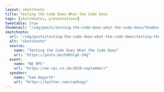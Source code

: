 ```yaml
---
layout: sketchnote
title: Testing the Code Does What the Code Does
tags: [sketchnotes, presentations]
tweetable: true
thumbnail: "/img/posts/testing-the-code-does-what-the-code-does/thumbnail-420x255.webp"
sketchnote:
  url: "/img/posts/testing-the-code-does-what-the-code-does/testing-the-code-does-what-the-code-does.webp"
  alt: "sketchnote"
  source:
    name: "Testing the Code Does What the Code Does"
    url: "https://youtu.be/hdKGlgk-34g"
  event:
    name: "NE RPC"
    url: "https://ne-rpc.co.uk/2020-september/"
  speaker:
    name: "Sam Hogarth"
    url: "https://twitter.com/samhogy"
---
```


